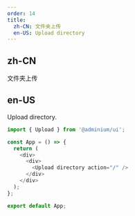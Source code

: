 ```yaml
---
order: 14
title:
  zh-CN: 文件夹上传
  en-US: Upload directory
---
```


## zh-CN

文件夹上传


## en-US

Upload directory.

```js
import { Upload } from '@adminium/ui';

const App = () => {
  return (
    <div>
      <div>
        <Upload directory action="/" />
      </div>
    </div>
  );
};

export default App;
```
